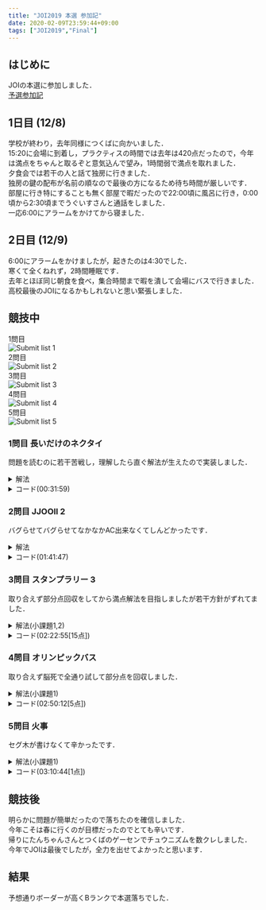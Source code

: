 ```yaml
---
title: "JOI2019 本選 参加記"
date: 2020-02-09T23:59:44+09:00
tags: ["JOI2019","Final"]
---
```

## はじめに

JOIの本選に参加しました．  
[予選参加記](../joi2019_qual)

## 1日目 (12/8)

学校が終わり，去年同様につくばに向かいました．  
15:20に会場に到着し，プラクティスの時間では去年は420点だったので，今年は満点をちゃんと取るぞと意気込んで望み，1時間弱で満点を取れました．  
夕食会では若干の人と話て独房に行きました．  
独房の鍵の配布が名前の順なので最後の方になるため待ち時間が厳しいです．  
部屋に行き特にすることも無く部屋で暇だったので22:00頃に風呂に行き，0:00頃から2:30頃までうぐいすさんと通話をしました．  
一応6:00にアラームをかけてから寝ました．  

## 2日目 (12/9)

6:00にアラームをかけましたが，起きたのは4:30でした．  
寒くて全くねれず，2時間睡眠です．  
去年とほぼ同じ朝食を食べ，集合時間まで暇を潰して会場にバスで行きました．  
高校最後のJOIになるかもしれないと思い緊張しました．

## 競技中

1問目  
![Submit list 1](/images/joi2019_final_submitlist_1.jpg)  
2問目  
![Submit list 2](/images/joi2019_final_submitlist_2.jpg)  
3問目  
![Submit list 3](/images/joi2019_final_submitlist_3.jpg)  
4問目  
![Submit list 4](/images/joi2019_final_submitlist_4.jpg)  
5問目  
![Submit list 5](/images/joi2019_final_submitlist_5.jpg)  

### 1問目 長いだけのネクタイ

問題を読むのに若干苦戦し，理解したら直ぐ解法が生えたので実装しました．  

<details><summary>解法</summary>
前計算で左合わせと右合わせで差の累積maxを取ってから計算をします．  
</details>

<details><summary>コード(00:31:59)</summary>

```cpp
#include <bits/stdc++.h>
using namespace std;
using i64 = long long;

int main()
{
  i64 n;
  cin >> n;
  vector<pair<i64, i64>> a(n + 1);
  vector<i64> b(n);
  for (i64 i = 0; i < n + 1; i++)
  {
    cin >> a[i].first;
    a[i].second = i;
  }
  for (i64 i = 0; i < n; i++)
    cin >> b[i];
  sort(a.begin(), a.end());
  sort(b.begin(), b.end());
  vector<i64> left(n + 1), right(n + 1);
  for (i64 i = 0; i < n; i++)
  {
    left[i] = max(left[i], a[i].first - b[i]);
    left[i + 1] = left[i];
  }
  for (i64 i = n; 0 < i; i--)
  {
    right[i] = max(right[i], a[i].first - b[i - 1]);
    right[i - 1] = right[i];
  }
  vector<i64> ans(n + 1);
  ans[a[0].second] = right[1];
  ans[a[n].second] = left[n - 1];
  for (i64 i = 1; i < n; i++)
    ans[a[i].second] = max(left[i - 1], right[i + 1]);
  for (i64 i = 0; i < n + 1; i++)
    cout << ans[i] << " \n"[i == n];
}
```

</details>

### 2問目 JJOOII 2

バグらせてバグらせてなかなかAC出来なくてしんどかったです．  

<details><summary>解法</summary>
尺取りで特定の位置より左のJを使う時と特定のOをより右を使う時の最小の手順3の回数を求めておき，OをK個含む長さを決め打ち全部試します．  
</details>

<details><summary>コード(01:41:47)</summary>

```cpp
#include <bits/stdc++.h>
using namespace std;
using i64 = long long;

int main()
{
  i64 n, k;
  string s;
  cin >> n >> k >> s;
  vector<i64> cntj(n, 1e9), poso(n + 1, -1), cnti(n, 1e9);
  i64 right = 0, cnt = 0, rm = 0;
  for (i64 left = 0; left < n; left++)
  {
    while (right <= n && cnt < k)
    {
      if (s[right] == 'J')
        cnt++;
      else
        rm++;
      right++;
    }
    if (s[left] == 'J')
    {
      if (cnt == k)
        cntj[right - 1] = rm;
      cnt--;
    }
    else
      rm--;
  }
  right = 0, cnt = 0, rm = 0;
  for (i64 left = 0; left < n; left++)
  {
    while (right <= n && cnt < k)
    {
      if (s[right] == 'I')
        cnt++;
      else
        rm++;
      right++;
    }
    if (s[left] == 'I')
    {
      if (cnt == k)
        cnti[left] = rm;
      cnt--;
    }
    else
      rm--;
  }
  cnt = 0;
  for (i64 i = 0; i < n; i++)
    if (s[i] == 'O')
    {
      poso[cnt] = i;
      cnt++;
    }
  for (i64 i = 1; i < n; i++)
    cntj[i] = min(cntj[i], cntj[i - 1] + 1);
  for (i64 i = n - 2; 0 <= i; i--)
    cnti[i] = min(cnti[i], cnti[i + 1] + 1);
  i64 ans = 1e9;
  for (i64 i = 0; i < cnt - k + 1; i++)
    if (0 < poso[i] && poso[i + k - 1] < n - 1)
      ans = min(ans, poso[i + k - 1] - poso[i] - k + 1 + cntj[poso[i] - 1] + cnti[poso[i + k - 1] + 1]);
  if (ans == 1e9)
    cout << -1 << endl;
  else
    cout << ans << endl;
  return 0;
}
```

</details>

### 3問目 スタンプラリー 3

取り合えず部分点回収をしてから満点解法を目指しましたが若干方針がずれてました．  

<details><summary>解法(小課題1,2)</summary>
DFSで左右を何処まで使ったときに何個回収できてるか試します．  
</details>

<details><summary>コード(02:22:55[15点])</summary>

```cpp
#include <bits/stdc++.h>
using namespace std;
using i64 = long long;

i64 n, l;
vector<i64> x, t;

i64 dfs(i64 left, i64 right, i64 pos, i64 time)
{
  if (right < left)
    return (time <= t[pos]);
  i64 ret = 0;
  if (pos == -1)
  {
    ret = max(ret, dfs(left + 1, right, left, time + x[left]));
    ret = max(ret, dfs(left, right - 1, right, time + min(x[right], l - x[right])));
  }
  else
  {
    ret = max(ret, dfs(left + 1, right, left, time + min(abs(x[left] - x[pos]), l - abs(x[left] - x[pos]))) + (time <= t[pos]));
    ret = max(ret, dfs(left, right - 1, right, time + min(abs(x[pos] - x[right]), l - abs(x[pos] - x[right]))) + (time <= t[pos]));
  }
  return ret;
}

int main()
{
  cin >> n >> l;
  x.resize(n);
  t.resize(n);
  for (i64 i = 0; i < n; i++)
    cin >> x[i];
  for (i64 i = 0; i < n; i++)
    cin >> t[i];
  cout << dfs(0, n - 1, -1, 0) << endl;
  ;
  return 0;
}
```

</details>

### 4問目 オリンピックバス

取り合えず脳死で全通り試して部分点を回収しました．  

<details><summary>解法(小課題1)</summary>
脳死でダイクストラをします．  
</details>

<details><summary>コード(02:50:12[5点])</summary>

```cpp
#include <bits/stdc++.h>
using namespace std;
using i64 = long long;

struct Edge
{
  i64 to, cost;
  bool able;
};

struct Able
{
  i64 u, uit;
  i64 v, vit;
  i64 rev;
};

int main()
{
  i64 n, m;
  cin >> n >> m;
  vector<Edge> edge[n];
  vector<Able> it(m);
  for (i64 i = 0; i < m; i++)
  {
    i64 u, v, c, d;
    cin >> u >> v >> c >> d;
    u--;
    v--;
    it[i] = {u, (i64)edge[u].size(), v, (i64)edge[v].size(), d};
    edge[u].push_back({v, c, true});
    edge[v].push_back({u, c, false});
  }
  i64 ans = 1e18;
  for (i64 i = -1; i < m; i++)
  {
    if (i != -1)
    {
      edge[it[i].u][it[i].uit].able = false;
      edge[it[i].v][it[i].vit].able = true;
    }
    i64 tmp = (i == -1 ? 0 : it[i].rev);
    vector<i64> far(n, 1e18);
    priority_queue<pair<i64, i64>, vector<pair<i64, i64>>, greater<pair<i64, i64>>> que;
    far[0] = 0;
    que.push({0, 0});
    while (que.size())
    {
      pair<i64, i64> p = que.top();
      que.pop();
      for (Edge j : edge[p.second])
        if (j.able && far[p.second] + j.cost < far[j.to])
        {
          far[j.to] = far[p.second] + j.cost;
          que.push({far[j.to], j.to});
        }
    }
    tmp += far[n - 1];
    far = vector<i64>(n, 1e18);
    far[n - 1] = 0;
    que.push({0, n - 1});
    while (que.size())
    {
      pair<i64, i64> p = que.top();
      que.pop();
      for (Edge j : edge[p.second])
        if (j.able && far[p.second] + j.cost < far[j.to])
        {
          far[j.to] = far[p.second] + j.cost;
          que.push({far[j.to], j.to});
        }
    }
    tmp += far[0];
    ans = min(ans, tmp);
    if (i != -1)
    {
      edge[it[i].u][it[i].uit].able = true;
      edge[it[i].v][it[i].vit].able = false;
    }
  }
  if (ans == 1e18)
    cout << -1 << endl;
  else
    cout << ans << endl;
  return 0;
}
```

</details>

### 5問目 火事

セグ木が書けなくて辛かったです．  

<details><summary>解法(小課題1)</summary>
脳死でシミュレーションします．  
</details>

<details><summary>コード(03:10:44[1点])</summary>

```cpp
#include <bits/stdc++.h>
using namespace std;
using i64 = long long;

struct Plan
{
  i64 t, l, r;
  i64 it;
};

int main()
{
  i64 n, q;
  cin >> n >> q;
  vector<i64> s(n);
  for (i64 i = 0; i < n; i++)
    cin >> s[i];
  vector<Plan> plan(q);
  for (i64 i = 0; i < q; i++)
  {
    i64 t, l, r;
    cin >> t >> l >> r;
    plan[i] = {t, l, r, i};
  }
  sort(plan.begin(), plan.end(), [](const Plan &i, const Plan &j) { return i.t < j.t; });
  vector<i64> ans(q);
  i64 nowq = 0;
  for (i64 i = 1; i <= n; i++)
  {
    for (i64 j = n - 1; 0 < j; j--)
      s[j] = max(s[j], s[j - 1]);
    while (plan[nowq].t == i)
    {
      i64 tmp = 0;
      for (i64 k = plan[nowq].l - 1; k < plan[nowq].r; k++)
        tmp += s[k];
      ans[plan[nowq].it] = tmp;
      nowq++;
    }
  }
  for (i64 i = 0; i < q; i++)
    cout << ans[i] << endl;
  return 0;
}
```

</details>

## 競技後

明らかに問題が簡単だったので落ちたのを確信しました．  
今年こそは春に行くのが目標だったのでとても辛いです．  
帰りにたんちゃんさんとつくばのゲーセンでチュウニズムを数クレしました．  
今年でJOIは最後でしたが，全力を出せてよかったと思います．  

## 結果

予想通りボーダーが高くBランクで本選落ちでした．  
